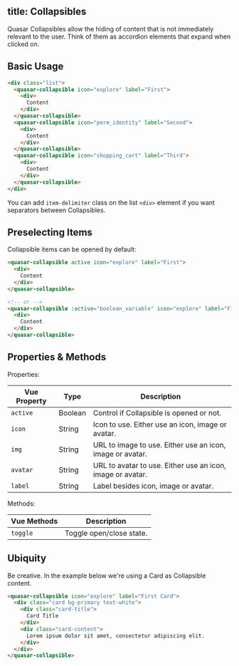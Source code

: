 title: Collapsibles
---
Quasar Collapsibles allow the hiding of content that is not immediately relevant to the user. Think of them as accordion elements that expand when clicked on.

<input type="hidden" data-fullpage-demo="web-components/collapsible">

## Basic Usage
``` html
<div class="list">
  <quasar-collapsible icon="explore" label="First">
    <div>
      Content
    </div>
  </quasar-collapsible>
  <quasar-collapsible icon="perm_identity" label="Second">
    <div>
      Content
    </div>
  </quasar-collapsible>
  <quasar-collapsible icon="shopping_cart" label="Third">
    <div>
      Content
    </div>
  </quasar-collapsible>
</div>
```

You can add `item-delimiter` class on the list `<div>` element if you want separators between Collapsibles.

## Preselecting Items
Collapsible items can be opened by default:

``` html
<quasar-collapsible active icon="explore" label="First">
  <div>
    Content
  </div>
</quasar-collapsible>

<!-- or -->
<quasar-collapsible :active="boolean_variable" icon="explore" label="First">
  <div>
    Content
  </div>
</quasar-collapsible>
```

## Properties & Methods

Properties:

| Vue Property | Type | Description |
| --- | --- | --- |
| `active` | Boolean | Control if Collapsible is opened or not. |
| `icon` | String | Icon to use. Either use an icon, image or avatar. |
| `img` | String | URL to image to use. Either use an icon, image or avatar. |
| `avatar` | String | URL to avatar to use. Either use an icon, image or avatar. |
| `label` | String | Label besides icon, image or avatar. |

Methods:

| Vue Methods | Description |
| --- | --- |
| `toggle` | Toggle open/close state. |

## Ubiquity
Be creative. In the example below we're using a Card as Collapsible content.

``` html
<quasar-collapsible icon="explore" label="First Card">
  <div class="card bg-primary text-white">
    <div class="card-title">
      Card Title
    </div>
    <div class="card-content">
      Lorem ipsum dolor sit amet, consectetur adipiscing elit.
    </div>
  </div>
</quasar-collapsible>
```
